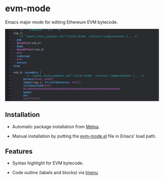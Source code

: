 # evm-mode

Emacs major mode for editing Ethereum EVM bytecode.

![Screenshot](./assets/evm-mode.png "Screenshot")

## Installation

- Automatic package installation from [Melpa](https://melpa.org/).

- Manual installation by putting the [evm-mode.el](evm-mode.el) file in Emacs' load path.

## Features

- Syntax highlight for EVM bytecode.

- Code outline (labels and blocks) via [Imenu](https://www.gnu.org/software/emacs/manual/html_node/emacs/Imenu.html)
